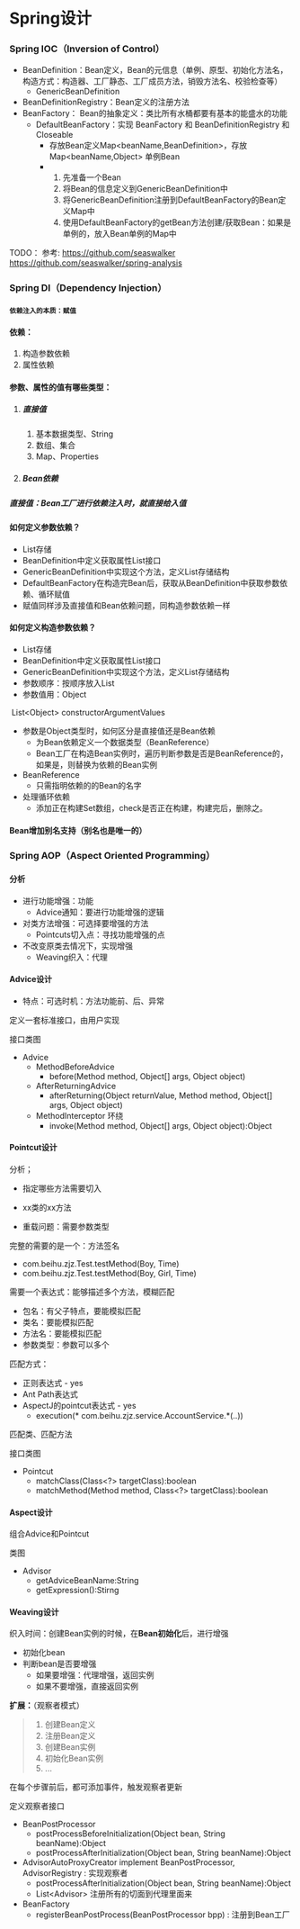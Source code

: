 # Spring设计



### Spring IOC（Inversion of Control）
- BeanDefinition：Bean定义，Bean的元信息（单例、原型、初始化方法名，构造方式：构造器、工厂静态、工厂成员方法，销毁方法名、校验检查等）
  - GenericBeanDefinition
- BeanDefinitionRegistry：Bean定义的注册方法
- BeanFactory： Bean的抽象定义：类比所有水桶都要有基本的能盛水的功能
  - DefaultBeanFactory：实现 BeanFactory 和 BeanDefinitionRegistry 和 Closeable
    - 存放Bean定义Map<beanName,BeanDefinition>，存放Map<beanName,Object> 单例Bean
    - 1. 先准备一个Bean
      2. 将Bean的信息定义到GenericBeanDefinition中
      3. 将GenericBeanDefinition注册到DefaultBeanFactory的Bean定义Map中
      4. 使用DefaultBeanFactory的getBean方法创建/获取Bean：如果是单例的，放入Bean单例的Map中



TODO：
    参考:
        https://github.com/seaswalker
        https://github.com/seaswalker/spring-analysis



### Spring DI（Dependency Injection）

#### `依赖注入的本质：赋值`

#### 依赖：

1. 构造参数依赖
2. 属性依赖



#### 参数、属性的值有哪些类型：

1. ##### 直接值

   1. 基本数据类型、String
   2. 数组、集合
   3. Map、Properties

2. ##### Bean依赖

##### 直接值：Bean工厂进行依赖注入时，就直接给入值



#### 如何定义参数依赖？

- List存储
- BeanDefinition中定义获取属性List接口
- GenericBeanDefinition中实现这个方法，定义List存储结构
- DefaultBeanFactory在构造完Bean后，获取从BeanDefinition中获取参数依赖、循环赋值
- 赋值同样涉及直接值和Bean依赖问题，同构造参数依赖一样



#### 如何定义构造参数依赖？

- List存储 
- BeanDefinition中定义获取属性List接口
- GenericBeanDefinition中实现这个方法，定义List存储结构
- 参数顺序：按顺序放入List
- 参数值用：Object

​		List\<Object> constructorArgumentValues

- 参数是Object类型时，如何区分是直接值还是Bean依赖
  - 为Bean依赖定义一个数据类型（BeanReference）
  - Bean工厂在构造Bean实例时，遍历判断参数是否是BeanReference的，如果是，则替换为依赖的Bean实例
- BeanReference
  - 只需指明依赖的的Bean的名字
- 处理循环依赖
  - 添加正在构建Set数组，check是否正在构建，构建完后，删除之。



#### Bean增加别名支持（别名也是唯一的）





### Spring AOP（Aspect Oriented Programming）

#### 分析

- 进行功能增强：功能
  - Advice通知：要进行功能增强的逻辑
- 对类方法增强：可选择要增强的方法
  - Pointcuts切入点：寻找功能增强的点
- 不改变原类去情况下，实现增强
  - Weaving织入：代理



#### Advice设计

- 特点：可选时机：方法功能前、后、异常

定义一套标准接口，由用户实现

接口类图

- Advice
  - MethodBeforeAdvice
    - before(Method method, Object[] args, Object object)
  - AfterReturningAdvice
    - afterReturning(Object returnValue, Method method, Object[] args, Object object)
  - MethodInterceptor 环绕
    - invoke(Method method, Object[] args, Object object):Object



#### Pointcut设计

分析；

- 指定哪些方法需要切入

- xx类的xx方法

- 重载问题：需要参数类型

完整的需要的是一个：方法签名

- com.beihu.zjz.Test.testMethod(Boy, Time)
- com.beihu.zjz.Test.testMethod(Boy, Girl, Time)

需要一个表达式：能够描述多个方法，模糊匹配

- 包名：有父子特点，要能模拟匹配
- 类名：要能模拟匹配
- 方法名：要能模拟匹配
- 参数类型：参数可以多个

匹配方式：

- 正则表达式  - yes
- Ant Path表达式
- AspectJ的pointcut表达式  - yes
  - execution(* com.beihu.zjz.service.AccountService.*(..))

匹配类、匹配方法

接口类图

- Pointcut
  - matchClass(Class<?> targetClass):boolean
  - matchMethod(Method method, Class<?> targetClass):boolean



#### Aspect设计

组合Advice和Pointcut

类图

- Advisor
  - getAdviceBeanName:String
  - getExpression():Stirng





#### Weaving设计

织入时间：创建Bean实例的时候，在**Bean初始化**后，进行增强

- 初始化bean
- 判断bean是否要增强
  - 如果要增强：代理增强，返回实例
  - 如果不要增强，直接返回实例

**扩展：**（观察者模式）

> 1. 创建Bean定义
> 2. 注册Bean定义
> 3. 创建Bean实例
> 4. 初始化Bean实例
> 5. ...

在每个步骤前后，都可添加事件，触发观察者更新



定义观察者接口

- BeanPostProcessor
  - postProcessBeforeInitialization(Object bean, String beanName):Object
  - postProcessAfterInitialization(Object bean, String beanName):Object
- AdvisorAutoProxyCreator implement BeanPostProcessor, AdvisorRegistry : 实现观察者
  - postProcessAfterInitialization(Object bean, String beanName):Object
  - List\<Advisor> 注册所有的切面到代理里面来
- BeanFactory
  - registerBeanPostProcess(BeanPostProcessor bpp)  : 注册到Bean工厂



